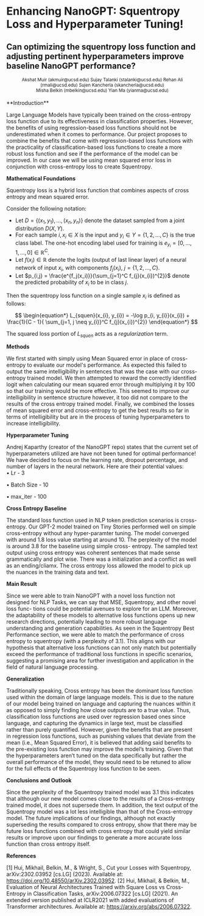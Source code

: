 # Enhancing NanoGPT: Squentropy Loss and Hyperparameter Tuning!

## Can optimizing the squentropy loss function and adjusting pertinent hyperparameters improve baseline NanoGPT performance?
<center>
<sub>Akshat Muir (akmuir@ucsd.edu) Sujay Talanki (stalanki@ucsd.edu) Rehan Ali (rmali@ucsd.edu) Sujen Kancherla (skancherla@ucsd.edu)</sub> <br>
        <sub>Misha Belkin (mbelkin@ucsd.edu) Yian Ma (yianma@ucsd.edu)</sub>
</center>
<br>
**Introduction**

Large Language Models have typically been trained on the 
cross-entropy loss function due to its effectiveness 
in classification properties. However, the benefits of using 
regression-based loss functions should not be underestimated
when it comes to performance. Our project proposes to combine
the benefits that come with regression-based loss functions with 
the practicality of classification-based loss functions to create
a more robust loss function and see if the performance of the model
can be improved. In our case we will be using mean squared error loss
in conjunction with cross-entropy loss to create Squentropy.

**Mathematical Foundations**  

Squentropy loss is a hybrid loss function that combines aspects of cross entropy and mean squared error.  
        
Consider the following notation:

* Let $D = \{(x_1, y_1), ..., (x_n, y_n)\}$ denote the dataset sampled from a joint distribution $D(X , Y)$. 
* For each sample $i,  x_i \in X$ is the input and $y_i \in Y = \{1, 2, . . . , C\}$ is the true class label. The one-hot encoding label used for training is $e_{y_{i}} = [0, ..., 1, ..., 0] \in \mathbb{R}^C$. 
* Let $f(x_i) \in \mathbb{R}$ denote the logits (output of last linear layer) of a neural network of input $x_i$, with components $f_j(x_i)$, $j = \{1, 2, . . . , C\}$.
* Let $p_{i,j} = \frac{e^{f_j(x_i)}}{\sum_{j=1}^C f_{j}(x_{i})^{2}}$ denote the predicted probability of $x_i$ to be in class $j$.  

Then the squentropy loss function on a single sample $x_i$
is defined as follows:

$$
\begin{equation*}
    L_{squen}(x_{i}, y_{i})  = -\log p_{i, y_{i}}(x_{i}) + \frac{1}{C - 1}{ \sum_{j=1, j \neq y_{i}}^C f_{j}(x_{i})^{2}}
\end{equation*}
$$

The squared loss portion of $L_{squen}$ acts as a $\textit{regularization}$ term.


**Methods**

We first started with simply using Mean Squared error in place of
cross-entropy to evaluate our model's performance. As expected
this failed to output the same intelligibility in sentences
that was the case with our cross-entropy trained model.
We then attempted to reward the correctly identified logit
when calculating our mean squared error through multiplying
it by 100 so that our training would be more effective.
This seemed to improve our intelligibility in sentence structure
however, it too did not compare to the results of the 
cross entropy trained model. Finally, we combined the losses of
mean squared error and cross-entropy to get the best results
so far in terms of intelligibility but are in the process of 
tuning hyperparameters to increase intelligibility.


**Hyperparameter Tuning**

Andrej Kaparthy (creator of the NanoGPT repo)
states that the current set of hyperparameters utilized 
are have not been tuned for optimal performance! 
We have decided to focus on the learning
rate, dropout percentage, and number of layers in
the neural network. Here are their potential values:  
• Lr - 3  

• Batch Size - 10  

• max_iter - 100  

**Cross Entropy Baseline**

The standard loss function used in NLP token 
prediction scenarios is cross-entropy. Our GPT-2 model
trained on Tiny Stories performed well on simple
cross-entropy without any hyper-paramter tuning.
The model converged with around 1.8 loss value
starting at around 10. The perplexity of the model
is around 3.8 for the baseline using simple cross-
entropy. The sampled text output using cross entropy was
coherent sentences that made sense grammatically
and plot wise. There was a initialization and a 
conflict as well as an ending/cliamx. The cross entropy
loss allowed the model to pick up the nuances in the
training data and text.

**Main Result**

Since we were able to train NanoGPT with a novel loss
function not designed for NLP Tasks, we can say
that MSE, Squentropy, and other novel loss func-
tions could be potential avenues to explore for an
LLM. Moreover, the adaptability of these models to
alternative loss functions opens up new research 
directions, potentially leading to more robust language
understanding and generation capabilities. As seen
in the Squentropy Best Performance section, we were
able to match the performance of cross entropy to
squentropy (with a perplexity of 3.1). This aligns
with our hypothesis that alternative loss functions
can not only match but potentially exceed the performance of 
traditional loss functions in specific scenarios, 
suggesting a promising area for further investigation 
and application in the field of natural language processing.

**Generalization**

Traditionally speaking, Cross entropy has been the
dominant loss function used within the domain of
large language models. This is due to the nature
of our model being trained on language and capturing 
the nuances within it as opposed to simply
finding how close outputs are to a true value. Thus,
classification loss functions are used over regression
based ones since language, and capturing the dynamics 
in large text, must be classified rather than
purely quantified. However, given the benefits that
are present in regression loss functions, such as 
punishing values that deviate from the mean (i.e., Mean
Squared Error), it is believed that adding said 
benefits to the pre-existing loss function may improve
the model’s training. Given that the hyperparameters 
aren’t tuned on the data specifically but rather
the overall performance of the model, they would
need to be retuned to allow for the full effects of the
Squentropy loss function to be seen.

**Conclusions and Outlook**

Since the perplexity of the Squentropy trained model
was 3.1 this indicates that although our new model
comes close to the results of a Cross-entropy trained
model, it does not supersede them. In addition, the
text output of the Squentropy model was a lot less
intelligible than that of the Cross-entropy model.
The future implications of our findings, although not
exactly superseding the results compared to cross 
entropy, show that there may be future loss functions
combined with cross entropy that could yield similar
results or improve upon our findings to generate a
more accurate loss function than cross entropy itself.

**References**

[1] Hui, Mikhail, Belkin, M., & Wright, S., Cut your Losses
with Squentropy, arXiv:2302.03952 [cs.LG] (2023).
Available at: https://doi.org/10.48550/arXiv.2302.03952.
[2] Hui, Mikhail, & Belkin, M., Evaluation of Neural
Architectures Trained with Square Loss vs
Cross-Entropy in Classification Tasks,
arXiv:2006.07322 [cs.LG] (2021). An extended version
published at ICLR2021 with added evaluations of
Transformer architectures. Available at:
https://arxiv.org/abs/2006.07322.
